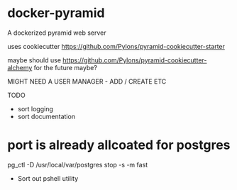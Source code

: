 # docker-pyramid
A dockerized pyramid web server



uses cookiecutter https://github.com/Pylons/pyramid-cookiecutter-starter


maybe should use https://github.com/Pylons/pyramid-cookiecutter-alchemy for the future maybe?


MIGHT NEED A USER MANAGER - ADD / CREATE ETC


TODO
- sort logging
- sort documentation


# port is already allcoated for postgres
pg_ctl -D /usr/local/var/postgres stop -s -m fast





- Sort out pshell utility